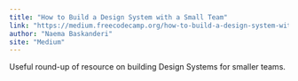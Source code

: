 ```yaml
---
title: "How to Build a Design System with a Small Team"
link: "https://medium.freecodecamp.org/how-to-build-a-design-system-with-a-small-team-53a3276d44ac"
author: "Naema Baskanderi"
site: "Medium"
---
```


Useful round-up of resource on building Design Systems for smaller teams.
